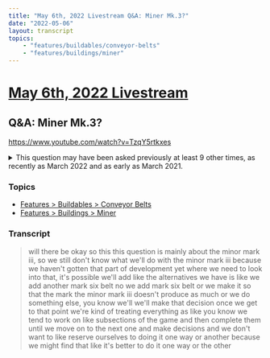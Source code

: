 ```yaml
---
title: "May 6th, 2022 Livestream Q&A: Miner Mk.3?"
date: "2022-05-06"
layout: transcript
topics:
    - "features/buildables/conveyor-belts"
    - "features/buildings/miner"
---
```

# [May 6th, 2022 Livestream](../2022-05-06.md)
## Q&A: Miner Mk.3?
https://www.youtube.com/watch?v=TzqY5rtkxes
<details>
<summary>This question may have been asked previously at least 9 other times, as recently as March 2022 and as early as March 2021.</summary>

* [March 1st, 2022 Livestream Q&A: Can we get something to allow us to make full use of Mk.3 Miner?](./yt-0oveQsKkGDQ.md) [https://www.youtube.com/watch?v=0oveQsKkGDQ](https://www.youtube.com/watch?v=0oveQsKkGDQ)
* [October 19th, 2021 Livestream Q&A: Any Update on Overclocked Mk.3 Miners?](./yt-KbLwa5ZKlag.md) [https://www.youtube.com/watch?v=KbLwa5ZKlag](https://www.youtube.com/watch?v=KbLwa5ZKlag)
* [October 5th, 2021 Livestream Q&A: Done any further look into the Mk.3 Miner and the second output?](./yt-hM5HKud0ChI.md) [https://www.youtube.com/watch?v=hM5HKud0ChI](https://www.youtube.com/watch?v=hM5HKud0ChI)
* [October 5th, 2021 Livestream Q&A: Is there going to be a remedy for Mk.3 Miners being bottlenecked?](./yt-3m_vqCavleY.md) [https://www.youtube.com/watch?v=3m_vqCavleY](https://www.youtube.com/watch?v=3m_vqCavleY)
* [September 21st, 2021 Livestream Q&A: Can you tell us if we're going to have two exits on the Miners or if you're going to rebalance?](./yt-8CTI5utyv34.md) [https://www.youtube.com/watch?v=8CTI5utyv34](https://www.youtube.com/watch?v=8CTI5utyv34)
* [August 31st, 2021 Livestream Q&A: Two outputs for Mk.3 Miners?](./yt-Nn8tgBZ8s7M.md) [https://www.youtube.com/watch?v=Nn8tgBZ8s7M](https://www.youtube.com/watch?v=Nn8tgBZ8s7M)
* [August 10th, 2021 Livestream Q&A: Two exits on Mk.3 Miner?](./yt-96WELYhyRLA.md) [https://www.youtube.com/watch?v=96WELYhyRLA](https://www.youtube.com/watch?v=96WELYhyRLA)
* [July 20th, 2021 Livestream Q&A: Will Mk.3 Miners get two outputs to transport the full production?](./yt-my4Zmq3LUNU.md) [https://www.youtube.com/watch?v=my4Zmq3LUNU](https://www.youtube.com/watch?v=my4Zmq3LUNU)
* [March 23rd, 2021 Livestream Q&A: Mk.3 Miner with 1200 resources per minute, put two outputs so we can get all the resources?](./yt-5BOnK8wVCro.md) [https://www.youtube.com/watch?v=5BOnK8wVCro](https://www.youtube.com/watch?v=5BOnK8wVCro)
</details>


### Topics
* [Features > Buildables > Conveyor Belts](../topics/features/buildables/conveyor-belts.md)
* [Features > Buildings > Miner](../topics/features/buildings/miner.md)

### Transcript

> will there be okay so this this question is mainly about the minor mark iii, so we still don't know what we'll do with the minor mark iii because we haven't gotten that part of development yet where we need to look into that, it's possible we'll add like the alternatives we have is like we add another mark six belt no we add mark six belt or we make it so that the mark the minor mark iii doesn't produce as much or we do something else, you know we'll we'll make that decision once we get to that point we're kind of treating everything as like you know we tend to work on like subsections of the game and then complete them until we move on to the next one and make decisions and we don't want to like reserve ourselves to doing it one way or another because we might find that like it's better to do it one way or the other
